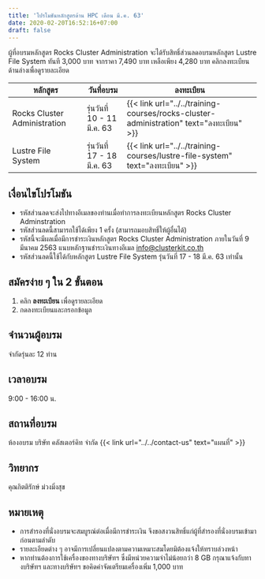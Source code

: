 ```yaml
---
title: 'โปรโมชันหลักสูตรด้าน HPC เดือน มี.ค. 63'
date: 2020-02-20T16:52:16+07:00
draft: false
---
```


ผู้ที่อบรมหลักสูตร Rocks Cluster Administration จะได้รับสิทธิ์ส่วนลดอบรมหลักสูตร Lustre File System ทันที 3,000 บาท จากราคา 7,490 บาท เหลือเพียง 4,280 บาท
คลิกลงทะเบียนด้านล่างเพื่อดูรายละเอียด

<!--more-->

<table class="table table-striped">
  <thead class="bg-primary">
    <tr>
      <th>หลักสูตร</th>
      <th>วันที่อบรม</th>
      <th>ลงทะเบียน</th>
    </tr>
  </thead>
  <tbody>
   <tr>
      <td>Rocks Cluster Administration</td>
      <td>รุ่นวันที่ 10 - 11 มี.ค. 63
      <td>{{< link url="../../training-courses/rocks-cluster-administration" text="ลงทะเบียน" >}}</td>
    </tr>
    <tr>
      <td>Lustre File System</td>
      <td>รุ่นวันที่ 17 - 18 มี.ค. 63
      <td>{{< link url="../../training-courses/lustre-file-system" text="ลงทะเบียน" >}}</td>
    </tr>
   </tbody>
</table>

## เงื่อนไขโปรโมชัน

- รหัสส่วนลดจะส่งไปทางอีเมลของท่านเมื่อทำการลงทะเบียนหลักสูตร Rocks Cluster Adminstration
- รหัสส่วนลดนี้สามารถใช้ได้เพียง 1 ครั้ง (สามารถมอบสิทธิ์ให้ผู้อื่นได้)
- รหัสนี้จะมีผลเมื่อมีการชำระเงินหลักสูตร Rocks Cluster Administration ภายในวันที่ 9 มีนาคม 2563 แนบหลักฐานชำระเงินทางอีเมล info@clusterkit.co.th
- รหัสส่วนลดนี้ใช้ได้กับหลักสูตร Lustre File System รุ่นวันที่ 17 - 18 มี.ค. 63 เท่านั้น

## สมัครง่าย ๆ ใน 2 ขั้นตอน
1. คลิก **ลงทะเบียน** เพื่อดูรายละเอียด
2. กดลงทะเบียนและกรอกข้อมูล

## จำนวนผู้อบรม

จำกัดรุ่นละ 12 ท่าน 

## เวลาอบรม

9:00 - 16:00 น.

## สถานที่อบรม

ห้องอบรม บริษัท คลัสเตอร์คิท จำกัด {{< link url="../../contact-us" text="แผนที่" >}}

## วิทยากร

คุณกิตติรักษ์ ม่วงมิ่งสุข

## หมายเหตุ

- การสำรองที่นั่งอบรมจะสมบูรณ์ต่อเมื่อมีการชำระเงิน จึงขอสงวนสิทธิ์แก่ผู้ที่สำรองที่นั่งอบรมเข้ามาก่อนตามลำดับ
- รายละเอียดต่าง ๆ อาจมีการเปลี่ยนแปลงตามความเหมาะสมโดยมิต้องแจ้งให้ทราบล่วงหน้า
- หากท่านต้องการใช้เครื่องของทางบริษัทฯ ซึ่งมีหน่วยความจำไม่น้อยกว่า 8 GB กรุณาแจ้งกับทางบริษัทฯ และทางบริษัทฯ ขอคิดค่าจัดเตรียมเครื่องเพิ่ม 1,000 บาท
